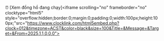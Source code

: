 ⏰ [Xem đồng hồ đang chạy]<iframe scrolling="no" frameborder="no" clocktype="html5" style="overflow:hidden;border:0;margin:0;padding:0;width:100px;height:100px;"src="https://www.clocklink.com/html5embed.php?clock=012&timezone=ACST&color=black&size=100&Title=&Message=&Target=&From=2025,1,1,0,0,0"></iframe> 
